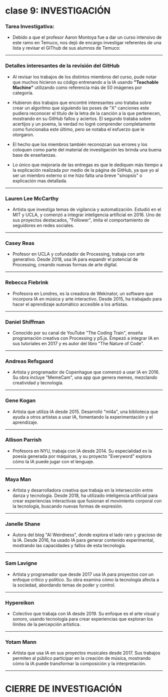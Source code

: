 # clase 9: INVESTIGACIÓN

### Tarea Investigativa: 
- Debido a que el profesor Aaron Montoya fue a dar un curso intensivo de este ramo en Temuco, nos dejó de encargo investigar referentes de una lista y revisar el GIThub de sus alumnos de Temuco:
---
### Detalles interesantes de la revisión del GitHub
- Al revisar los trabajos de los distintos miembros del curso, pude notar que muchos hicieron su código entrenando a la IA usando **"Teachable Machine"** utilizando como referencia más de 50 imágenes por categoría.

- Hubieron dos trabajos que encontré interesantes uno trataba sobre crear un algoritmo que siguiendo las poses de "X" canciones este pudiera reconocer el titulo de la letra de la canción a la que pertenecen, mostrando en su GitHub fallos y aciertos. El segundo trataba sobre acertijos y un poema, la verdad no logré comprender completamente como funcionaba este último, pero se notaba el esfuerzo que le otorgaron.

- El hecho que los miembros también reconozcan sus errores y los coloquen como parte del material de investigación les brinda una buena base de enseñanzas.

- Lo único que mejoraría de las entregas es que le dediquen más tiempo a la explicación realizada por medio de la página de GitHub, ya que yo al ser un miembro externo si me hizo falta una breve "sinopsis" o explicación mas detallada.

---
### Lauren Lee McCarthy
- Artista que investiga temas de vigilancia y automatización. Estudió en el MIT y UCLA, y comenzó a integrar inteligencia artificial en 2016. Uno de sus proyectos destacados, "Follower", imita el comportamiento de seguidores en redes sociales.

---

### Casey Reas
- Profesor en UCLA y cofundador de Processing, trabaja con arte generativo. Desde 2018, usa IA para expandir el potencial de Processing, creando nuevas formas de arte digital.

---
### Rebecca Fiebrink
- Profesora en Londres, es la creadora de Wekinator, un software que incorpora IA en música y arte interactivo. Desde 2015, ha trabajado para hacer el aprendizaje automático accesible a los artistas.

---
### Daniel Shiffman
- Conocido por su canal de YouTube "The Coding Train", enseña programación creativa con Processing y p5.js. Empezó a integrar IA en sus tutoriales en 2017 y es autor del libro "The Nature of Code".

---
### Andreas Refsgaard
- Artista y programador de Copenhague que comenzó a usar IA en 2016. Su obra incluye "MemeCam", una app que genera memes, mezclando creatividad y tecnología.

---
### Gene Kogan
- Artista que utiliza IA desde 2015. Desarrolló "ml4a", una biblioteca que ayuda a otros artistas a usar IA, fomentando la experimentación y el aprendizaje.

---
### Allison Parrish
- Profesora en NYU, trabaja con IA desde 2014. Su especialidad es la poesía generada por máquinas, y su proyecto "Everyword" explora cómo la IA puede jugar con el lenguaje.

---
### Maya Man
- Artista y desarrolladora creativa que trabaja en la intersección entre danza y tecnología. Desde 2018, ha utilizado inteligencia artificial para crear experiencias interactivas que fusionan el movimiento corporal con la tecnología, buscando nuevas formas de expresión.

---
### Janelle Shane
- Autora del blog "AI Weirdness", donde explora el lado raro y gracioso de la IA. Desde 2016, ha usado IA para generar contenido experimental, mostrando las capacidades y fallos de esta tecnología.

---
### Sam Lavigne
- Artista y programador que desde 2017 usa IA para proyectos con un enfoque crítico y político. Su obra examina cómo la tecnología afecta a la sociedad, abordando temas de poder y control.

---
### Hypereikon
- Colectivo que trabaja con IA desde 2019. Su enfoque es el arte visual y sonoro, usando tecnología para crear experiencias que exploran los límites de la percepción artística.

---
### Yotam Mann
- Artista que usa IA en sus proyectos musicales desde 2017. Sus trabajos permiten al público participar en la creación de música, mostrando cómo la IA puede transformar la composición y la interpretación.

---

# CIERRE DE INVESTIGACIÓN
